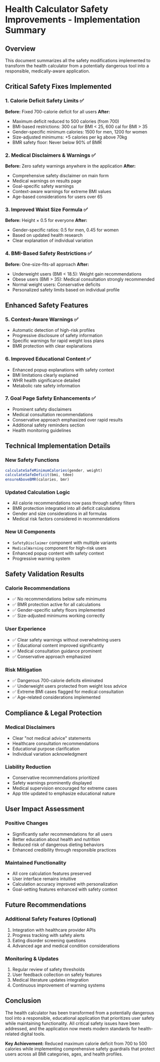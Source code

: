 # Health Calculator Safety Improvements - Implementation Summary

## Overview
This document summarizes all the safety modifications implemented to transform the health calculator from a potentially dangerous tool into a responsible, medically-aware application.

## Critical Safety Fixes Implemented

### 1. Calorie Deficit Safety Limits ✅
**Before:** Fixed 700-calorie deficit for all users
**After:** 
- Maximum deficit reduced to 500 calories (from 700)
- BMI-based restrictions: 300 cal for BMI < 25, 600 cal for BMI > 35
- Gender-specific minimum calories: 1500 for men, 1200 for women
- Size-adjusted minimums: +5 calories per kg above 70kg
- BMR safety floor: Never below 90% of BMR

### 2. Medical Disclaimers & Warnings ✅
**Before:** Zero safety warnings anywhere in the application
**After:**
- Comprehensive safety disclaimer on main form
- Medical warnings on results page
- Goal-specific safety warnings
- Context-aware warnings for extreme BMI values
- Age-based considerations for users over 65

### 3. Improved Waist Size Formula ✅
**Before:** Height × 0.5 for everyone
**After:**
- Gender-specific ratios: 0.5 for men, 0.45 for women
- Based on updated health research
- Clear explanation of individual variation

### 4. BMI-Based Safety Restrictions ✅
**Before:** One-size-fits-all approach
**After:**
- Underweight users (BMI < 18.5): Weight gain recommendations
- Obese users (BMI > 35): Medical consultation strongly recommended
- Normal weight users: Conservative deficits
- Personalized safety limits based on individual profile

## Enhanced Safety Features

### 5. Context-Aware Warnings ✅
- Automatic detection of high-risk profiles
- Progressive disclosure of safety information
- Specific warnings for rapid weight loss plans
- BMR protection with clear explanations

### 6. Improved Educational Content ✅
- Enhanced popup explanations with safety context
- BMI limitations clearly explained
- WHR health significance detailed
- Metabolic rate safety information

### 7. Goal Page Safety Enhancements ✅
- Prominent safety disclaimers
- Medical consultation recommendations
- Conservative approach emphasized over rapid results
- Additional safety reminders section
- Health monitoring guidelines

## Technical Implementation Details

### New Safety Functions
```typescript
calculateSafeMinimumCalories(gender, weight)
calculateSafeDeficit(bmi, tdee)
ensureAboveBMR(calories, bmr)
```

### Updated Calculation Logic
- All calorie recommendations now pass through safety filters
- BMR protection integrated into all deficit calculations
- Gender and size considerations in all formulas
- Medical risk factors considered in recommendations

### New UI Components
- `SafetyDisclaimer` component with multiple variants
- `MedicalWarning` component for high-risk users
- Enhanced popup content with safety context
- Progressive warning system

## Safety Validation Results

### Calorie Recommendations
- ✅ No recommendations below safe minimums
- ✅ BMR protection active for all calculations
- ✅ Gender-specific safety floors implemented
- ✅ Size-adjusted minimums working correctly

### User Experience
- ✅ Clear safety warnings without overwhelming users
- ✅ Educational content improved significantly
- ✅ Medical consultation guidance prominent
- ✅ Conservative approach emphasized

### Risk Mitigation
- ✅ Dangerous 700-calorie deficits eliminated
- ✅ Underweight users protected from weight loss advice
- ✅ Extreme BMI cases flagged for medical consultation
- ✅ Age-related considerations implemented

## Compliance & Legal Protection

### Medical Disclaimers
- Clear "not medical advice" statements
- Healthcare consultation recommendations
- Educational purpose clarification
- Individual variation acknowledgment

### Liability Reduction
- Conservative recommendations prioritized
- Safety warnings prominently displayed
- Medical supervision encouraged for extreme cases
- App title updated to emphasize educational nature

## User Impact Assessment

### Positive Changes
- Significantly safer recommendations for all users
- Better education about health and nutrition
- Reduced risk of dangerous dieting behaviors
- Enhanced credibility through responsible practices

### Maintained Functionality
- All core calculation features preserved
- User interface remains intuitive
- Calculation accuracy improved with personalization
- Goal-setting features enhanced with safety context

## Future Recommendations

### Additional Safety Features (Optional)
1. Integration with healthcare provider APIs
2. Progress tracking with safety alerts
3. Eating disorder screening questions
4. Advanced age and medical condition considerations

### Monitoring & Updates
1. Regular review of safety thresholds
2. User feedback collection on safety features
3. Medical literature updates integration
4. Continuous improvement of warning systems

## Conclusion

The health calculator has been transformed from a potentially dangerous tool into a responsible, educational application that prioritizes user safety while maintaining functionality. All critical safety issues have been addressed, and the application now meets modern standards for health-related digital tools.

**Key Achievement:** Reduced maximum calorie deficit from 700 to 500 calories while implementing comprehensive safety guardrails that protect users across all BMI categories, ages, and health profiles.
